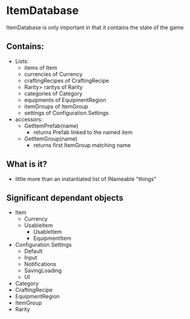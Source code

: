 # ItemDatabase

ItemDatabase is only important in that it contains the state of the game

## Contains:
* Lists:
  * items of Item
  * currencies of Currency
  * craftingRecipes of CraftingRecipe
  * Rarity> raritys of Rarity
  * categories of Category
  * equipments of EquipmentRegion
  * itemGroups of ItemGroup
  * settings of Configuration.Settings
* accessors:
  * GetItemPrefab(name)
    * returns Prefab linked to the named item
  * GetItemGroup(name) 
    * returns first ItemGroup matching name

## What is it?
* little more than an instantiated list of INameable "things" 

## Significant dependant objects
* Item
  * Currency
  * UsableItem
    * UsableItem
    * EquipmentItem
* Configuration.Settings
  * Default
  * Input
  * Notifications
  * SavingLoading
  * UI
* Category
* CraftingRecipe
* EquipmentRegion
* ItemGroup
* Rarity

